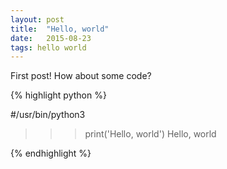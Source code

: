 ```yaml
---
layout: post
title:  "Hello, world"
date:   2015-08-23
tags: hello world
---
```


First post! How about some code?

{% highlight python %}

#/usr/bin/python3

>>> print('Hello, world')
Hello, world

{% endhighlight %}


